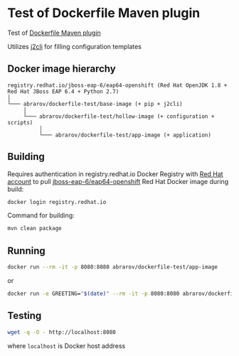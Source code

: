 # Test of Dockerfile Maven plugin

Test of [Dockerfile Maven plugin](https://github.com/spotify/dockerfile-maven)

Utilizes [j2cli](https://github.com/kolypto/j2cli) for filling configuration templates

## Docker image hierarchy

```text
registry.redhat.io/jboss-eap-6/eap64-openshift (Red Hat OpenJDK 1.8 + Red Hat JBoss EAP 6.4 + Python 2.7)
│
└─── abrarov/dockerfile-test/base-image (+ pip + j2cli)
     │
     └─── abrarov/dockerfile-test/hollow-image (+ configuration + scripts)
          │
          └─── abrarov/dockerfile-test/app-image (+ application)
```

## Building

Requires authentication in registry.redhat.io Docker Registry with [Red Hat account](https://www.redhat.com/wapps/ugc/register.html) 
to pull 
[jboss-eap-6/eap64-openshift](https://access.redhat.com/containers/?tab=overview#/registry.access.redhat.com/jboss-eap-6/eap64-openshift) 
Red Hat Docker image during build:

```bash
docker login registry.redhat.io
```

Command for building:

```bash
mvn clean package
```

## Running

```bash
docker run --rm -it -p 8080:8080 abrarov/dockerfile-test/app-image
```

or 

```bash
docker run -e GREETING="$(date)" --rm -it -p 8080:8080 abrarov/dockerfile-test/app-image
```

## Testing

```bash
wget -q -O - http://localhost:8080
```

where `localhost` is Docker host address 